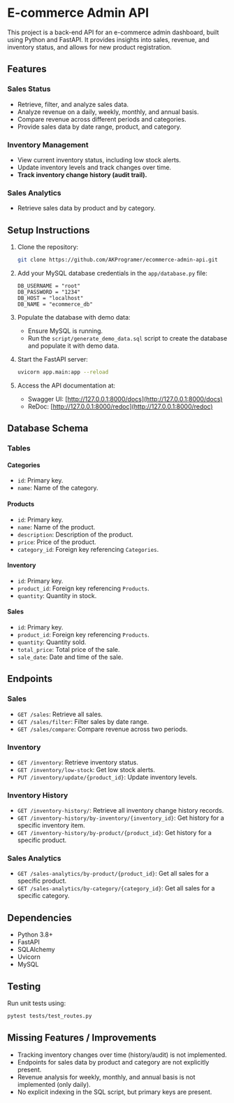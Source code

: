 # E-commerce Admin API

This project is a back-end API for an e-commerce admin dashboard, built using Python and FastAPI. It provides insights into sales, revenue, and inventory status, and allows for new product registration.

## Features

### Sales Status
- Retrieve, filter, and analyze sales data.
- Analyze revenue on a daily, weekly, monthly, and annual basis.
- Compare revenue across different periods and categories.
- Provide sales data by date range, product, and category.

### Inventory Management
- View current inventory status, including low stock alerts.
- Update inventory levels and track changes over time.
- **Track inventory change history (audit trail).**

### Sales Analytics
- Retrieve sales data by product and by category.

## Setup Instructions

1. Clone the repository:
   ```bash
   git clone https://github.com/AKProgramer/ecommerce-admin-api.git
   ```

2. Add your MySQL database credentials in the `app/database.py` file:
   ```
   DB_USERNAME = "root"
   DB_PASSWORD = "1234"
   DB_HOST = "localhost"
   DB_NAME = "ecommerce_db"
   ```

3. Populate the database with demo data:
   - Ensure MySQL is running.
   - Run the `script/generate_demo_data.sql` script to create the database and populate it with demo data.

4. Start the FastAPI server:
   ```bash
   uvicorn app.main:app --reload
   ```

5. Access the API documentation at:
   - Swagger UI: [http://127.0.0.1:8000/docs](http://127.0.0.1:8000/docs)
   - ReDoc: [http://127.0.0.1:8000/redoc](http://127.0.0.1:8000/redoc)

## Database Schema

### Tables

#### Categories
- `id`: Primary key.
- `name`: Name of the category.

#### Products
- `id`: Primary key.
- `name`: Name of the product.
- `description`: Description of the product.
- `price`: Price of the product.
- `category_id`: Foreign key referencing `Categories`.

#### Inventory
- `id`: Primary key.
- `product_id`: Foreign key referencing `Products`.
- `quantity`: Quantity in stock.

#### Sales
- `id`: Primary key.
- `product_id`: Foreign key referencing `Products`.
- `quantity`: Quantity sold.
- `total_price`: Total price of the sale.
- `sale_date`: Date and time of the sale.

## Endpoints

### Sales
- `GET /sales`: Retrieve all sales.
- `GET /sales/filter`: Filter sales by date range.
- `GET /sales/compare`: Compare revenue across two periods.

### Inventory
- `GET /inventory`: Retrieve inventory status.
- `GET /inventory/low-stock`: Get low stock alerts.
- `PUT /inventory/update/{product_id}`: Update inventory levels.

### Inventory History
- `GET /inventory-history/`: Retrieve all inventory change history records.
- `GET /inventory-history/by-inventory/{inventory_id}`: Get history for a specific inventory item.
- `GET /inventory-history/by-product/{product_id}`: Get history for a specific product.

### Sales Analytics
- `GET /sales-analytics/by-product/{product_id}`: Get all sales for a specific product.
- `GET /sales-analytics/by-category/{category_id}`: Get all sales for a specific category.

## Dependencies
- Python 3.8+
- FastAPI
- SQLAlchemy
- Uvicorn
- MySQL

## Testing
Run unit tests using:
```bash
pytest tests/test_routes.py 
```

## Missing Features / Improvements

- Tracking inventory changes over time (history/audit) is not implemented.
- Endpoints for sales data by product and category are not explicitly present.
- Revenue analysis for weekly, monthly, and annual basis is not implemented (only daily).
- No explicit indexing in the SQL script, but primary keys are present.
